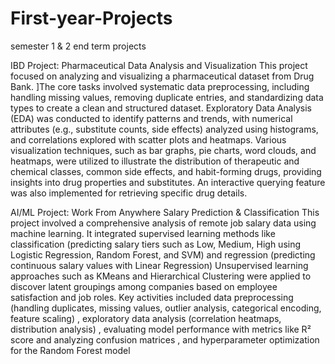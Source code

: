 # First-year-Projects
semester 1 &amp; 2 end term projects 


IBD Project: Pharmaceutical Data Analysis and Visualization
This project focused on analyzing and visualizing a pharmaceutical dataset from Drug Bank. ]The core tasks involved systematic data preprocessing, including handling missing values, removing duplicate entries, and standardizing data types to create a clean and structured dataset. Exploratory Data Analysis (EDA) was conducted to identify patterns and trends, with numerical attributes (e.g., substitute counts, side effects) analyzed using histograms, and correlations explored with scatter plots and heatmaps. Various visualization techniques, such as bar graphs, pie charts, word clouds, and heatmaps, were utilized to illustrate the distribution of therapeutic and chemical classes, common side effects, and habit-forming drugs, providing insights into drug properties and substitutes. An interactive querying feature was also implemented for retrieving specific drug details.

AI/ML Project: Work From Anywhere Salary Prediction & Classification
This project involved a comprehensive analysis of remote job salary data using machine learning. It integrated supervised learning methods like classification (predicting salary tiers such as Low, Medium, High using Logistic Regression, Random Forest, and SVM) and regression (predicting continuous salary values with Linear Regression) Unsupervised learning approaches such as KMeans and Hierarchical Clustering were applied to discover latent groupings among companies based on employee satisfaction and job roles. Key activities included data preprocessing (handling duplicates, missing values, outlier analysis, categorical encoding, feature scaling) , exploratory data analysis (correlation heatmaps, distribution analysis) , evaluating model performance with metrics like R² score and analyzing confusion matrices , and hyperparameter optimization for the Random Forest model
